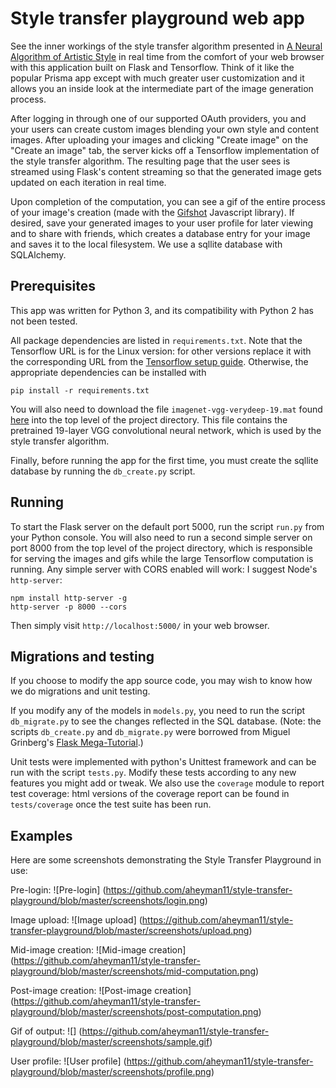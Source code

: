# Style transfer playground web app

See the inner workings of the style transfer algorithm presented in [A Neural Algorithm of Artistic Style](https://arxiv.org/pdf/1508.06576v2.pdf) in real time from the comfort of your web browser with this application built on Flask and Tensorflow. Think of it like the popular Prisma app except with much greater user customization and it allows you an inside look at the intermediate part of the image generation process.

After logging in through one of our supported OAuth providers, you and your users can create custom images blending your own style and content images. After uploading your images and clicking "Create image" on the "Create an image" tab, the server kicks off a Tensorflow implementation of the style transfer algorithm. The resulting page that the user sees is streamed using Flask's content streaming so that the generated image gets updated on each iteration in real time.

Upon completion of the computation, you can see a gif of the entire process of your image's creation (made with the [Gifshot](https://github.com/yahoo/gifshot) Javascript library). If desired, save your generated images to your user profile for later viewing and to share with friends, which creates a database entry for your image and saves it to the local filesystem. We use a sqllite database with SQLAlchemy.

## Prerequisites

This app was written for Python 3, and its compatibility with Python 2 has not been tested.

All package dependencies are listed in `requirements.txt`. Note that the Tensorflow URL is for the Linux version: for other versions replace it with the corresponding URL from the [Tensorflow setup guide](https://www.tensorflow.org/versions/r0.11/get_started/os_setup.html). Otherwise, the appropriate dependencies can be installed with
```
pip install -r requirements.txt
```

You will also need to download the file `imagenet-vgg-verydeep-19.mat` found [here](http://www.vlfeat.org/matconvnet/pretrained/) into the top level of the project directory. This file contains the pretrained 19-layer VGG convolutional neural network, which is used by the style transfer algorithm.

Finally, before running the app for the first time, you must create the sqllite database by running the `db_create.py` script.

## Running
To start the Flask server on the default port 5000, run the script `run.py` from your Python console. You will also need to run a second simple server on port 8000 from the top level of the project directory, which is responsible for serving the images and gifs while the large Tensorflow computation is running. Any simple server with CORS enabled will work: I suggest Node's `http-server`:
```
npm install http-server -g
http-server -p 8000 --cors
```

Then simply visit `http://localhost:5000/` in your web browser.

## Migrations and testing
If you choose to modify the app source code, you may wish to know how we do migrations and unit testing.

If you modify any of the models in `models.py`, you need to run the script `db_migrate.py` to see the changes reflected in the SQL database. (Note: the scripts `db_create.py` and `db_migrate.py` were borrowed from Miguel Grinberg's [Flask Mega-Tutorial](https://blog.miguelgrinberg.com/post/the-flask-mega-tutorial-part-i-hello-world).)

Unit tests were implemented with python's Unittest framework and can be run with the script `tests.py`. Modify these tests according to any new features you might add or tweak. We also use the `coverage` module to report test coverage: html versions of the coverage report can be found in `tests/coverage` once the test suite has been run.

## Examples
Here are some screenshots demonstrating the Style Transfer Playground in use:

Pre-login:
![Pre-login]
(https://github.com/aheyman11/style-transfer-playground/blob/master/screenshots/login.png)

Image upload:
![Image upload]
(https://github.com/aheyman11/style-transfer-playground/blob/master/screenshots/upload.png)

Mid-image creation:
![Mid-image creation]
(https://github.com/aheyman11/style-transfer-playground/blob/master/screenshots/mid-computation.png)

Post-image creation:
![Post-image creation]
(https://github.com/aheyman11/style-transfer-playground/blob/master/screenshots/post-computation.png)

Gif of output:
![]
(https://github.com/aheyman11/style-transfer-playground/blob/master/screenshots/sample.gif)

User profile:
![User profile]
(https://github.com/aheyman11/style-transfer-playground/blob/master/screenshots/profile.png)
